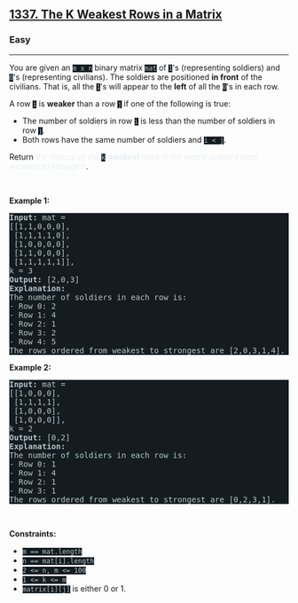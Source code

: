 <h2><a href="https://leetcode.com/problems/the-k-weakest-rows-in-a-matrix/">1337. The K Weakest Rows in a Matrix</a></h2><h3>Easy</h3><hr><div><p>You are given an <code style="background-color: rgb(20, 28, 32) !important; color: rgb(183, 198, 205) !important;">m x n</code> binary matrix <code style="background-color: rgb(20, 28, 32) !important; color: rgb(183, 198, 205) !important;">mat</code> of <code style="background-color: rgb(20, 28, 32) !important; color: rgb(183, 198, 205) !important;">1</code>'s (representing soldiers) and <code style="background-color: rgb(20, 28, 32) !important; color: rgb(183, 198, 205) !important;">0</code>'s (representing civilians). The soldiers are positioned <strong>in front</strong> of the civilians. That is, all the <code style="background-color: rgb(20, 28, 32) !important; color: rgb(183, 198, 205) !important;">1</code>'s will appear to the <strong>left</strong> of all the <code style="background-color: rgb(20, 28, 32) !important; color: rgb(183, 198, 205) !important;">0</code>'s in each row.</p>

<p>A row <code style="background-color: rgb(20, 28, 32) !important; color: rgb(183, 198, 205) !important;">i</code> is <strong>weaker</strong> than a row <code style="background-color: rgb(20, 28, 32) !important; color: rgb(183, 198, 205) !important;">j</code> if one of the following is true:</p>

<ul>
	<li>The number of soldiers in row <code style="background-color: rgb(20, 28, 32) !important; color: rgb(183, 198, 205) !important;">i</code> is less than the number of soldiers in row <code style="background-color: rgb(20, 28, 32) !important; color: rgb(183, 198, 205) !important;">j</code>.</li>
	<li>Both rows have the same number of soldiers and <code style="background-color: rgb(20, 28, 32) !important; color: rgb(183, 198, 205) !important;">i &lt; j</code>.</li>
</ul>

<p>Return <em style="color: rgb(234, 238, 241) !important;">the indices of the </em><code style="background-color: rgb(20, 28, 32) !important; color: rgb(183, 198, 205) !important;">k</code><em style="color: rgb(234, 238, 241) !important;"> <strong>weakest</strong> rows in the matrix ordered from weakest to strongest</em>.</p>

<p>&nbsp;</p>
<p><strong class="example">Example 1:</strong></p>

<pre style="background-color: rgb(20, 28, 32) !important; color: rgb(182, 198, 206) !important;"><strong>Input:</strong> mat = 
[[1,1,0,0,0],
 [1,1,1,1,0],
 [1,0,0,0,0],
 [1,1,0,0,0],
 [1,1,1,1,1]], 
k = 3
<strong>Output:</strong> [2,0,3]
<strong>Explanation:</strong> 
The number of soldiers in each row is: 
- Row 0: 2 
- Row 1: 4 
- Row 2: 1 
- Row 3: 2 
- Row 4: 5 
The rows ordered from weakest to strongest are [2,0,3,1,4].
</pre>

<p><strong class="example">Example 2:</strong></p>

<pre style="background-color: rgb(20, 28, 32) !important; color: rgb(182, 198, 206) !important;"><strong>Input:</strong> mat = 
[[1,0,0,0],
 [1,1,1,1],
 [1,0,0,0],
 [1,0,0,0]], 
k = 2
<strong>Output:</strong> [0,2]
<strong>Explanation:</strong> 
The number of soldiers in each row is: 
- Row 0: 1 
- Row 1: 4 
- Row 2: 1 
- Row 3: 1 
The rows ordered from weakest to strongest are [0,2,3,1].
</pre>

<p>&nbsp;</p>
<p><strong>Constraints:</strong></p>

<ul>
	<li><code style="background-color: rgb(20, 28, 32) !important; color: rgb(183, 198, 205) !important;">m == mat.length</code></li>
	<li><code style="background-color: rgb(20, 28, 32) !important; color: rgb(183, 198, 205) !important;">n == mat[i].length</code></li>
	<li><code style="background-color: rgb(20, 28, 32) !important; color: rgb(183, 198, 205) !important;">2 &lt;= n, m &lt;= 100</code></li>
	<li><code style="background-color: rgb(20, 28, 32) !important; color: rgb(183, 198, 205) !important;">1 &lt;= k &lt;= m</code></li>
	<li><code style="background-color: rgb(20, 28, 32) !important; color: rgb(183, 198, 205) !important;">matrix[i][j]</code> is either 0 or 1.</li>
</ul>
</div>